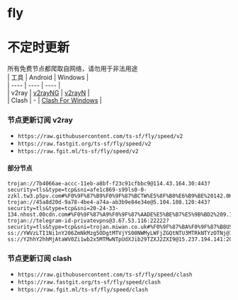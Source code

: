 # fly
# 不定时更新
所有免费节点都爬取自网络，请勿用于非法用途  
|  工具  | Android  | Windows  |  
|  ----  | ----   | ----  |  
| v2ray  | [v2rayNG](https://github.com/2dust/v2rayNG/releases) | [v2rayN](https://github.com/2dust/v2rayN/releases) |  
| Clash  | - | [Clash For Windows](https://github.com/2dust/clashN/releases) | 
  
### 节点更新订阅  v2ray
- `https://raw.githubusercontent.com/ts-sf/fly/speed/v2`  
- `https://raw.fastgit.org/ts-sf/fly/speed/v2`  
- `https://raw.fgit.ml/ts-sf/fly/speed/v2`  
#### 部分节点  
``` 
trojan://7b4066ae-accc-11eb-a8bf-f23c91cfbbc9@114.43.164.30:443?security=tls&type=tcp&sni=afe1c869-s99ls0-0-zzkl.tw3.p5pv.com#%F0%9F%87%B9%F0%9F%87%BCTW%E5%8F%B0%E6%B9%BE%20142.0KB%2Fs
trojan://45a8d20d-9a78-4be4-a74a-ab3b9e84e34e@5.104.108.120:443?security=tls&type=tcp&sni=20-24-33-134.nhost.00cdn.com#%F0%9F%87%A9%F0%9F%87%AADE%E5%BE%B7%E5%9B%BD2%209.1MB%2Fs
trojan://telegram-id-privatevpns@3.67.53.116:22222?security=tls&type=tcp&sni=trojan.miwan.co.uk#%F0%9F%87%BA%F0%9F%87%B8US%E7%BE%8E%E5%9B%BD2%20190.8KB%2Fs
ss://YWVzLTI1Ni1nY206ZmNkMzg5ODgtMTVjYS00NWMyLWFjZGQtNTU3MTRkNTYzOTNj@168.75.74.203:7702#%F0%9F%87%BA%F0%9F%87%B8US%E7%BE%8E%E5%9B%BD4%204.3MB%2Fs
ss://Y2hhY2hhMjAtaWV0Zi1wb2x5MTMwNTpUdXJib29TZXJ2ZXI9@15.237.194.141:2095#%F0%9F%87%BA%F0%9F%87%B8US%E7%BE%8E%E5%9B%BD6%20904.1KB%2Fs
```
### 节点更新订阅  clash
- `https://raw.githubusercontent.com/ts-sf/fly/speed/clash`  
- `https://raw.fastgit.org/ts-sf/fly/speed/clash`  
- `https://raw.fgit.ml/ts-sf/fly/speed/clash`  


